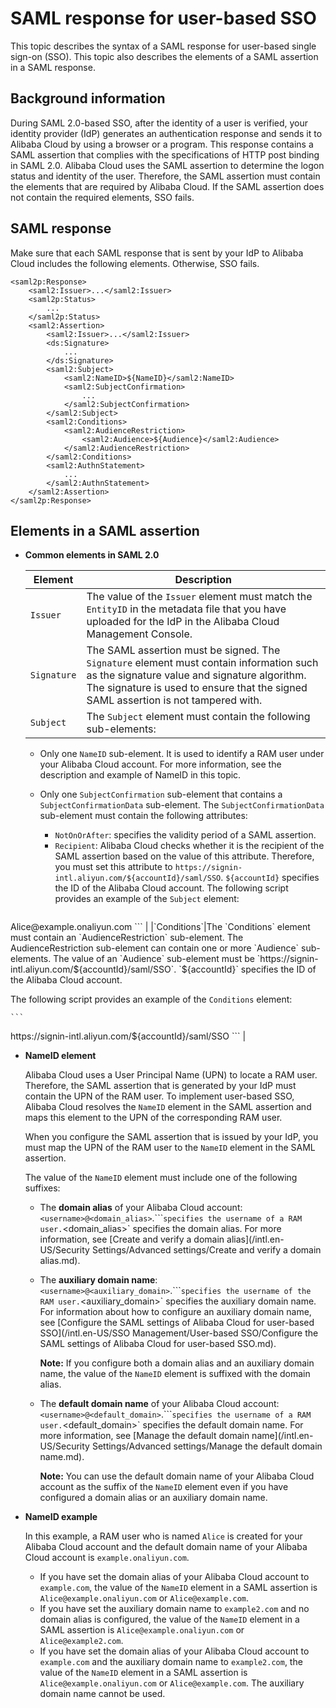 # SAML response for user-based SSO

This topic describes the syntax of a SAML response for user-based single sign-on \(SSO\). This topic also describes the elements of a SAML assertion in a SAML response.

## Background information

During SAML 2.0-based SSO, after the identity of a user is verified, your identity provider \(IdP\) generates an authentication response and sends it to Alibaba Cloud by using a browser or a program. This response contains a SAML assertion that complies with the specifications of HTTP post binding in SAML 2.0. Alibaba Cloud uses the SAML assertion to determine the logon status and identity of the user. Therefore, the SAML assertion must contain the elements that are required by Alibaba Cloud. If the SAML assertion does not contain the required elements, SSO fails.

## SAML response

Make sure that each SAML response that is sent by your IdP to Alibaba Cloud includes the following elements. Otherwise, SSO fails.

```
<saml2p:Response>
    <saml2:Issuer>...</saml2:Issuer>
    <saml2p:Status>
        ...
    </saml2p:Status>
    <saml2:Assertion>
        <saml2:Issuer>...</saml2:Issuer>
        <ds:Signature>
            ...
        </ds:Signature>
        <saml2:Subject>
            <saml2:NameID>${NameID}</saml2:NameID>
            <saml2:SubjectConfirmation>
                ...
            </saml2:SubjectConfirmation>
        </saml2:Subject>
        <saml2:Conditions>
            <saml2:AudienceRestriction>
                <saml2:Audience>${Audience}</saml2:Audience>
            </saml2:AudienceRestriction>
        </saml2:Conditions>
        <saml2:AuthnStatement>
            ...
        </saml2:AuthnStatement>
    </saml2:Assertion>
</saml2p:Response>
```

## Elements in a SAML assertion

-   **Common elements in SAML 2.0**

    |Element|Description|
    |-------|-----------|
    |`Issuer`|The value of the `Issuer` element must match the `EntityID` in the metadata file that you have uploaded for the IdP in the Alibaba Cloud Management Console.|
    |`Signature`|The SAML assertion must be signed. The `Signature` element must contain information such as the signature value and signature algorithm. The signature is used to ensure that the signed SAML assertion is not tampered with.|
    |`Subject`|The `Subject` element must contain the following sub-elements:

    -   Only one `NameID` sub-element. It is used to identify a RAM user under your Alibaba Cloud account. For more information, see the description and example of NameID in this topic.
    -   Only one `SubjectConfirmation` sub-element that contains a `SubjectConfirmationData` sub-element. The `SubjectConfirmationData` sub-element must contain the following attributes:

        -   `NotOnOrAfter`: specifies the validity period of a SAML assertion.
        -   `Recipient`: Alibaba Cloud checks whether it is the recipient of the SAML assertion based on the value of this attribute. Therefore, you must set this attribute to `https://signin-intl.aliyun.com/${accountId}/saml/SSO`. `${accountId}` specifies the ID of the Alibaba Cloud account.
The following script provides an example of the `Subject` element:

        ```
<Subject>
  <NameID Format="urn:oasis:names:tc:SAML:2.0:nameid-format:persistent">Alice@example.onaliyun.com</NameID>        
  <SubjectConfirmation Method="urn:oasis:names:tc:SAML:2.0:cm:bearer">   
    <SubjectConfirmationData NotOnOrAfter="2019-01-01T00:01:00.000Z" Recipient="https://signin-intl.aliyun.com/${accountId}/saml/SSO"/>    
  </SubjectConfirmation>
</Subject>
        ``` |
    |`Conditions`|The `Conditions` element must contain an `AudienceRestriction` sub-element. The AudienceRestriction sub-element can contain one or more `Audience` sub-elements. The value of an `Audience` sub-element must be `https://signin-intl.aliyun.com/${accountId}/saml/SSO`. `${accountId}` specifies the ID of the Alibaba Cloud account.

The following script provides an example of the `Conditions` element:

    ```
<Conditions>
  <AudienceRestriction>
    <Audience>https://signin-intl.aliyun.com/${accountId}/saml/SSO</Audience>
  </AudienceRestriction>
</Conditions>           
    ``` |

-   **NameID element**

    Alibaba Cloud uses a User Principal Name \(UPN\) to locate a RAM user. Therefore, the SAML assertion that is generated by your IdP must contain the UPN of the RAM user. To implement user-based SSO, Alibaba Cloud resolves the `NameID` element in the SAML assertion and maps this element to the UPN of the corresponding RAM user.

    When you configure the SAML assertion that is issued by your IdP, you must map the UPN of the RAM user to the `NameID` element in the SAML assertion.

    The value of the `NameID` element must include one of the following suffixes:

    -   The **domain alias** of your Alibaba Cloud account: `<username>@<domain_alias>`.```<username>` specifies the username of a RAM user. `<domain_alias>` specifies the domain alias. For more information, see [Create and verify a domain alias](/intl.en-US/Security Settings/Advanced settings/Create and verify a domain alias.md).
    -   The **auxiliary domain name**: `<username>@<auxiliary_domain>`.```<username>` specifies the username of the RAM user. `<auxiliary_domain>` specifies the auxiliary domain name. For information about how to configure an auxiliary domain name, see [Configure the SAML settings of Alibaba Cloud for user-based SSO](/intl.en-US/SSO Management/User-based SSO/Configure the SAML settings of Alibaba Cloud for user-based SSO.md).

        **Note:** If you configure both a domain alias and an auxiliary domain name, the value of the `NameID` element is suffixed with the domain alias.

    -   The **default domain name** of your Alibaba Cloud account: `<username>@<default_domain>`.```<username>` specifies the username of a RAM user. `<default_domain>` specifies the default domain name. For more information, see [Manage the default domain name](/intl.en-US/Security Settings/Advanced settings/Manage the default domain name.md).

        **Note:** You can use the default domain name of your Alibaba Cloud account as the suffix of the `NameID` element even if you have configured a domain alias or an auxiliary domain name.

-   **NameID example**

    In this example, a RAM user who is named `Alice` is created for your Alibaba Cloud account and the default domain name of your Alibaba Cloud account is `example.onaliyun.com`.

    -   If you have set the domain alias of your Alibaba Cloud account to `example.com`, the value of the `NameID` element in a SAML assertion is `Alice@example.onaliyun.com` or `Alice@example.com`.
    -   If you have set the auxiliary domain name to `example2.com` and no domain alias is configured, the value of the `NameID` element in a SAML assertion is `Alice@example.onaliyun.com` or `Alice@example2.com`.
    -   If you have set the domain alias of your Alibaba Cloud account to `example.com` and the auxiliary domain name to `example2.com`, the value of the `NameID` element in a SAML assertion is `Alice@example.onaliyun.com` or `Alice@example.com`. The auxiliary domain name cannot be used.

